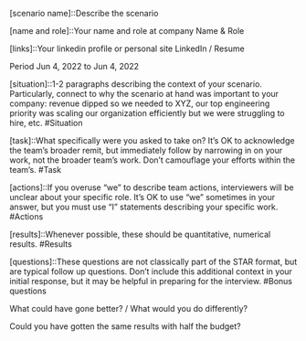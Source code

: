 
[scenario name]::Describe the scenario

[name and role]::Your name and role at company
Name & Role

[links]::Your linkedin profile or personal site
LinkedIn / Resume

Period
 Jun 4, 2022 to Jun 4, 2022

[situation]::1-2 paragraphs describing the context of your scenario. Particularly, connect to why the scenario at hand was important to your company: revenue dipped so we needed to XYZ, our top engineering priority was scaling our organization efficiently but we were struggling to hire, etc.
#Situation


[task]::What specifically were you asked to take on? It’s OK to acknowledge the team’s broader remit, but immediately follow by narrowing in on your work, not the broader team’s work. Don’t camouflage your efforts within the team’s.
#Task

[actions]::If you overuse “we” to describe team actions, interviewers will be unclear about your specific role. It’s OK to use “we” sometimes in your answer, but you must use “I” statements describing your specific work.
#Actions

[results]::Whenever possible, these should be quantitative, numerical results.
#Results

[questions]::These questions are not classically part of the STAR format, but are typical follow up questions. Don’t include this additional context in your initial response, but it may be helpful in preparing for the interview.
#Bonus questions

What could have gone better? / What would you do differently?

Could you have gotten the same results with half the budget?

